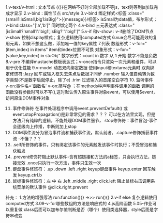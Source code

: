 1.v-text/v-html : 文本节点 {{}}在网络不好时全部加载不等js，text则等到js加载完成才显示
2.v-bind : 属性节点 src/style
3.v-bind 绑定样式<标签 :class="{small1:isSmall,big1:isBig}">{{message}}/标签>
isSmall为data值，布尔形式； v-bind:class="['a','b']" 同时绑定两个
4.v-bind 三元表达式 :class="[isSmall?'small1':'big1',isBig?'':'big1']"
5.v-if 和v-show : v-if删除了DOM节点 v-show 控制display样式；复杂逻辑使用computed方式
6.vue会尽可能高效的复用元素，如果不想这么做，添加唯一值的key属性
7.列表 	数组形式：v-for="(item,index) in items" item和index位置不可换
				对象形式：v-for="(value,key,index) in stuObj"
				数字形式：count in 数字 从 1 开始 数字不能是负数
8.v-pre 不编译mustache模板表达式；v-once指令只渲染一次元素和组件，可以用于优化性能
9.v-model 动态双向绑定数据 使用input和textarea元素时
					双向绑定修饰符:.lazy 回车或输入框失去焦点后数据才同步
												.number 输入值自动转为数字类型(不是数字后就停止，除了e)
												.trim 过滤输入的首尾空白字符
10. 监听事件 v-on:事件名='函数名' v-on:简写@ ；在methods种声明事件调用的函数
		调用的函数没有参数时可以不写(),这时默认传入原生事件对象event，可以使用$event，访问原生DOM事件对象
<!-- 
9/4 下午事件修饰符（1h）+vue实例对象61~80（2h）；晚上开始第六章vue组件 
 -->
11. 事件修饰符 在事件处理程序中调用event.preventDefault() 或event.stopPropagation()是非常常见的需求？？？
   可以在方法里实现，但是方法只有纯粹的逻辑，不能处理DOM事件细节，
	 stop修饰符：事件冒泡-事件会逐级向上传播，中断则加上stop
12. DOM事件流分为冒泡事件流和捕获事件流，默认前者，.capture修饰捕获事件流 -不懂？？？
13. .self所修饰的事件，只有绑定该事件的元素触发该事件时执行；不受冒泡和捕获触发
14. .prevent修饰符阻止默认事件-含有超链接和方法的a标签，只会执行方法，链接无效
		.once只执行一次方法，事件只生效一次
15. 键盘事件修饰符：.up .down .left .right keyup键盘事件 keyup.enter 回车触发 keyup.ctrl.b
16. 鼠标事件修饰符：左 中 右 .left .middle .right  click.left
		阻止鼠标右击调用系统菜单的默认事件 @click.right.prevent

补充：
1.方法的增强写法
run:function(){}  ->>>  run(){}
2.v-if else 复杂逻辑使用computed方式
3.09-v-for哪些数组的方法是响应式的
4.js高阶函数
5.05-作业可以重复做 class后面可以加布尔值判断是否（哪个）使用类选择器，style后面是字符串改变